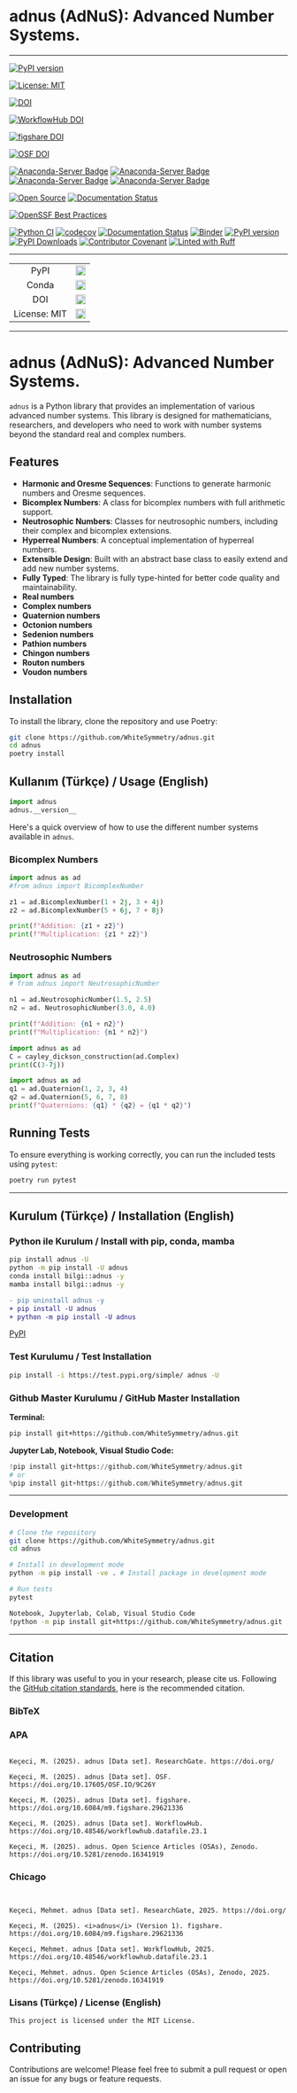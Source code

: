 # adnus (AdNuS):  Advanced Number Systems.

---
[![PyPI version](https://badge.fury.io/py/adnus.svg)](https://badge.fury.io/py/adnus)

[![License: MIT](https://img.shields.io/badge/License-MIT-yellow.svg)](https://opensource.org/licenses/MIT)

[![DOI](https://zenodo.org/badge/DOI/10.5281/zenodo.16341919.svg)](https://doi.org/10.5281/zenodo.16341919)

[![WorkflowHub DOI](https://img.shields.io/badge/DOI-10.48546/workflowhub.datafile.23.1-blue)](https://doi.org/10.48546/workflowhub.datafile.23.1)

[![figshare DOI](https://img.shields.io/badge/DOI-10.6084/m9.figshare.29621336-blue)](https://doi.org/10.6084/m9.figshare.29621336)

[![OSF DOI](https://img.shields.io/badge/DOI-10.17605/OSF.IO/9C26Y-blue)](https://doi.org/10.17605/OSF.IO/9C26Y)

[![Anaconda-Server Badge](https://anaconda.org/bilgi/adnus/badges/version.svg)](https://anaconda.org/bilgi/adnus)
[![Anaconda-Server Badge](https://anaconda.org/bilgi/adnus/badges/latest_release_date.svg)](https://anaconda.org/bilgi/adnus)
[![Anaconda-Server Badge](https://anaconda.org/bilgi/adnus/badges/platforms.svg)](https://anaconda.org/bilgi/adnus)
[![Anaconda-Server Badge](https://anaconda.org/bilgi/adnus/badges/license.svg)](https://anaconda.org/bilgi/adnus)

[![Open Source](https://img.shields.io/badge/Open%20Source-Open%20Source-brightgreen.svg)](https://opensource.org/)
[![Documentation Status](https://app.readthedocs.org/projects/adnus/badge/?0.1.0=main)](https://adnus.readthedocs.io/en/latest)

[![OpenSSF Best Practices](https://www.bestpractices.dev/projects/-/badge)](https://www.bestpractices.dev/projects/-)

[![Python CI](https://github.com/WhiteSymmetry/adnus/actions/workflows/python_ci.yml/badge.svg?branch=main)](https://github.com/WhiteSymmetry/adnus/actions/workflows/python_ci.yml)
[![codecov](https://codecov.io/gh/WhiteSymmetry/adnus/graph/badge.svg?token=ES98M5WZFI)](https://codecov.io/gh/WhiteSymmetry/adnus)
[![Documentation Status](https://readthedocs.org/projects/adnus/badge/?version=latest)](https://adnus.readthedocs.io/en/latest/)
[![Binder](https://terrarium.evidencepub.io/badge_logo.svg)](https://terrarium.evidencepub.io/v2/gh/WhiteSymmetry/adnus/HEAD)
[![PyPI version](https://badge.fury.io/py/adnus.svg)](https://badge.fury.io/py/adnus)
[![PyPI Downloads](https://static.pepy.tech/badge/adnus)](https://pepy.tech/projects/adnus)
[![Contributor Covenant](https://img.shields.io/badge/Contributor%20Covenant-2.1-4baaaa.svg)](CODE_OF_CONDUCT.md)
[![Linted with Ruff](https://img.shields.io/badge/Linted%20with-Ruff-green?logo=python&logoColor=white)](https://github.com/astral-sh/ruff)

---

<p align="left">
    <table>
        <tr>
            <td style="text-align: center;">PyPI</td>
            <td style="text-align: center;">
                <a href="https://pypi.org/project/adnus/">
                    <img src="https://badge.fury.io/py/adnus.svg" alt="PyPI version" height="18"/>
                </a>
            </td>
        </tr>
        <tr>
            <td style="text-align: center;">Conda</td>
            <td style="text-align: center;">
                <a href="https://anaconda.org/bilgi/adnus">
                    <img src="https://anaconda.org/bilgi/adnus/badges/version.svg" alt="conda-forge version" height="18"/>
                </a>
            </td>
        </tr>
        <tr>
            <td style="text-align: center;">DOI</td>
            <td style="text-align: center;">
                <a href="https://doi.org/10.5281/zenodo.16341919">
                    <img src="https://zenodo.org/badge/DOI/10.5281/zenodo.16341919.svg" alt="DOI" height="18"/>
                </a>
            </td>
        </tr>
        <tr>
            <td style="text-align: center;">License: MIT</td>
            <td style="text-align: center;">
                <a href="https://opensource.org/licenses/MIT">
                    <img src="https://img.shields.io/badge/License-MIT-yellow.svg" alt="License" height="18"/>
                </a>
            </td>
        </tr>
    </table>
</p>

---
# adnus (AdNuS):  Advanced Number Systems.

`adnus` is a Python library that provides an implementation of various advanced number systems. This library is designed for mathematicians, researchers, and developers who need to work with number systems beyond the standard real and complex numbers.

## Features

- **Harmonic and Oresme Sequences**: Functions to generate harmonic numbers and Oresme sequences.
- **Bicomplex Numbers**: A class for bicomplex numbers with full arithmetic support.
- **Neutrosophic Numbers**: Classes for neutrosophic numbers, including their complex and bicomplex extensions.
- **Hyperreal Numbers**: A conceptual implementation of hyperreal numbers.
- **Extensible Design**: Built with an abstract base class to easily extend and add new number systems.
- **Fully Typed**: The library is fully type-hinted for better code quality and maintainability.
- **Real numbers**
- **Complex numbers**
- **Quaternion numbers**
- **Octonion numbers**
- **Sedenion numbers**
- **Pathion numbers**
- **Chingon numbers**
- **Routon numbers**
- **Voudon  numbers**

## Installation

To install the library, clone the repository and use Poetry:

```bash
git clone https://github.com/WhiteSymmetry/adnus.git
cd adnus
poetry install
```

## Kullanım (Türkçe) / Usage (English)

```python
import adnus
adnus.__version__
```

Here's a quick overview of how to use the different number systems available in `adnus`.

### Bicomplex Numbers

```python
import adnus as ad
#from adnus import BicomplexNumber

z1 = ad.BicomplexNumber(1 + 2j, 3 + 4j)
z2 = ad.BicomplexNumber(5 + 6j, 7 + 8j)

print(f"Addition: {z1 + z2}")
print(f"Multiplication: {z1 * z2}")
```

### Neutrosophic Numbers

```python
import adnus as ad
# from adnus import NeutrosophicNumber

n1 = ad.NeutrosophicNumber(1.5, 2.5)
n2 = ad. NeutrosophicNumber(3.0, 4.0)

print(f"Addition: {n1 + n2}")
print(f"Multiplication: {n1 * n2}")
```

```python
import adnus as ad 
C = cayley_dickson_construction(ad.Complex)
print(C(3-7j))
```

```python
import adnus as ad 
q1 = ad.Quaternion(1, 2, 3, 4)
q2 = ad.Quaternion(5, 6, 7, 8)
print(f"Quaternions: {q1} * {q2} = {q1 * q2}")
```

## Running Tests

To ensure everything is working correctly, you can run the included tests using `pytest`:

```bash
poetry run pytest
```

---

## Kurulum (Türkçe) / Installation (English)

### Python ile Kurulum / Install with pip, conda, mamba
```bash
pip install adnus -U
python -m pip install -U adnus
conda install bilgi::adnus -y
mamba install bilgi::adnus -y
```

```diff
- pip uninstall adnus -y
+ pip install -U adnus
+ python -m pip install -U adnus
```

[PyPI](https://pypi.org/project/adnus/)

### Test Kurulumu / Test Installation

```bash
pip install -i https://test.pypi.org/simple/ adnus -U
```

### Github Master Kurulumu / GitHub Master Installation

**Terminal:**

```bash
pip install git+https://github.com/WhiteSymmetry/adnus.git
```

**Jupyter Lab, Notebook, Visual Studio Code:**

```python
!pip install git+https://github.com/WhiteSymmetry/adnus.git
# or
%pip install git+https://github.com/WhiteSymmetry/adnus.git
```

---

### Development
```bash
# Clone the repository
git clone https://github.com/WhiteSymmetry/adnus.git
cd adnus

# Install in development mode
python -m pip install -ve . # Install package in development mode

# Run tests
pytest

Notebook, Jupyterlab, Colab, Visual Studio Code
!python -m pip install git+https://github.com/WhiteSymmetry/adnus.git
```
---

## Citation

If this library was useful to you in your research, please cite us. Following the [GitHub citation standards](https://docs.github.com/en/github/creating-cloning-and-archiving-repositories/creating-a-repository-on-github/about-citation-files), here is the recommended citation.

### BibTeX


### APA

```

Keçeci, M. (2025). adnus [Data set]. ResearchGate. https://doi.org/

Keçeci, M. (2025). adnus [Data set]. OSF. https://doi.org/10.17605/OSF.IO/9C26Y

Keçeci, M. (2025). adnus [Data set]. figshare. https://doi.org/10.6084/m9.figshare.29621336

Keçeci, M. (2025). adnus [Data set]. WorkflowHub. https://doi.org/10.48546/workflowhub.datafile.23.1

Keçeci, M. (2025). adnus. Open Science Articles (OSAs), Zenodo. https://doi.org/10.5281/zenodo.16341919

```

### Chicago

```


Keçeci, Mehmet. adnus [Data set]. ResearchGate, 2025. https://doi.org/

Keçeci, M. (2025). <i>adnus</i> (Version 1). figshare. https://doi.org/10.6084/m9.figshare.29621336

Keçeci, Mehmet. adnus [Data set]. WorkflowHub, 2025. https://doi.org/10.48546/workflowhub.datafile.23.1

Keçeci, Mehmet. adnus. Open Science Articles (OSAs), Zenodo, 2025. https://doi.org/10.5281/zenodo.16341919

```


### Lisans (Türkçe) / License (English)

```
This project is licensed under the MIT License.
```

## Contributing

Contributions are welcome! Please feel free to submit a pull request or open an issue for any bugs or feature requests.

